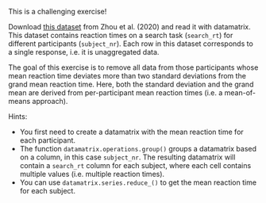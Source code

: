 This is a challenging exercise!

Download [this dataset](/data/zhou_et_al_2020_exp1.csv) from Zhou et al. (2020) and read it with datamatrix. This dataset contains reaction times on a search task (`search_rt`) for different participants (`subject_nr`). Each row in this dataset corresponds to a single response, i.e. it is unaggregated data. 

The goal of this exercise is to remove all data from those participants whose mean reaction time deviates more than two standard deviations from the grand mean reaction time. Here, both the standard deviation and the grand mean are derived from per-participant mean reaction times (i.e. a mean-of-means approach). 

Hints:

- You first need to create a datamatrix with the mean reaction time for each participant.
- The function `datamatrix.operations.group()` groups a datamatrix based on a column, in this case `subject_nr`. The resulting datamatrix will contain a `search_rt` column for each subject, where each cell contains multiple values (i.e. multiple reaction times).
- You can use `datamatrix.series.reduce_()` to get the mean reaction time for each subject.

